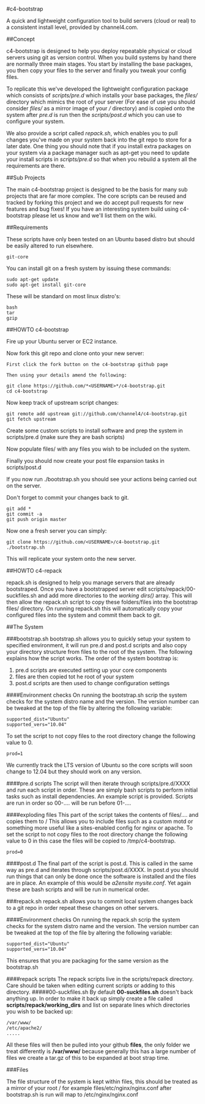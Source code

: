 #c4-bootstrap

A quick and lightweight configuration tool to build servers (cloud or real) to a consistent install level, provided by channel4.com.

##Concept

c4-bootstrap is designed to help you deploy repeatable physical or cloud servers using git as version control. When you build systems by hand there are normally three main stages. You start by installing the base packages, you then copy your files to the server and finally you tweak your config files. 

To replicate this we've developed the lightweight configuration package which consists of _scripts/pre.d_ which installs your base packages, the _files/_ directory which mimics the root of your server (For ease of use you should consider _files/_ as a mirror image of your _/_ directory) and is copied onto the system after _pre.d_ is run then the _scripts/post.d_ which you can use to configure your system.

We also provide a script called _repack.sh_, which enables you to pull changes you've made on your system back into the git repo to store for a later date. One thing you should note that if you install extra packages on your system via a package manager such as apt-get you need to update your install scripts in _scripts/pre.d_ so that when you rebuild a system all the requirements are there.

##Sub Projects

The main c4-bootstrap project is designed to be the basis for many sub projects that are far more complex. The core scripts can be reused and tracked by forking this project and we do accept pull requests for new features and bug fixes! If you have an interesting system build using c4-bootstrap please let us know and we'll list them on the wiki.

##Requirements

These scripts have only been tested on an Ubuntu based distro but should be easily altered to run elsewhere.

    git-core
    
You can install git on a fresh system by issuing these commands:

    sudo apt-get update
    sudo apt-get install git-core

These will be standard on most linux distro's:

    bash
    tar
    gzip

##HOWTO c4-bootstrap

Fire up your Ubuntu server or EC2 instance.

Now fork this git repo and clone onto your new server:

    First click the fork button on the c4-bootstrap github page
    
    Then using your details amend the following:
    
    git clone https://github.com/*<USERNAME>*/c4-bootstrap.git
    cd c4-bootstrap
    
Now keep track of upstream script changes:

    git remote add upstream git://github.com/channel4/c4-bootstrap.git
    git fetch upstream

Create some custom scripts to install software and prep the system in scripts/pre.d (make sure they are bash scripts)

Now populate files/ with any files you wish to be included on the system.

Finally you should now create your post file expansion tasks in scripts/post.d

If you now run ./bootstrap.sh you should see your actions being carried out on the server.

Don't forget to commit your changes back to git.

    git add *
    git commit -a
    git push origin master

Now one a fresh server you can simply:

    git clone https://github.com/<USERNAME>/c4-bootstrap.git
    ./bootstrap.sh

This will replicate your system onto the new server.

##HOWTO c4-repack

repack.sh is designed to help you manage servers that are already bootstraped. Once you have a bootstrapped server edit scripts/repack/00-suckfiles.sh and add more directories to the _working dirs()_ array. This will then allow the repack.sh script to copy these folders/files into the bootstrap files/ directory. On running repack.sh this will automatically copy your configured files into the system and commit them back to git.

##The System

###bootstrap.sh
bootstrap.sh allows you to quickly setup your system to specified environment, it will run pre.d and post.d scripts and also copy your directory structure from files to the root of the system. The following explains how the script works. The order of the system bootstrap is:

1. pre.d scripts are executed setting up your core components
2. files are then copied tot he root of your system
3. post.d scripts are then used to change configuration settings

####Environment checks
On running the bootstrap.sh scrip the system checks for the system distro name and the version. The version number can be tweaked at the top of the file by altering the following variable:

    supported_dist="Ubuntu"
    supported_vers="10.04"

To set the script to not copy files to the root directory change the following value to 0.

    prod=1

We currently track the LTS version of Ubuntu so the core scripts will soon change to 12.04 but they should work on any version.

####pre.d scripts
The script will then iterate through scripts/pre.d/XXXX and run each script in order. These are simply bash scripts to perform initial tasks such as install dependencies. An example script is provided. Scripts are run in order so 00-.... will be run before 01-....

####exploding files
This part of the script takes the contents of files/.... and copies them to / This allows you to include files such as a custom motd or something more useful like a sites-enabled config for nginx or apache. To set the script to not copy files to the root directory change the following value to 0 in this case the files will be copied to /tmp/c4-bootstrap.

    prod=0

####post.d
The final part of the script is post.d. This is called in the same way as pre.d and iterates through scripts/post.d/XXXX. In post.d you should run things that can only be done once the software is installed and the files are in place. An example of this would be _*a2ensite mysite.conf*_. Yet again these are bash scripts and will be run in numerical order.

###repack.sh
repack.sh allows you to commit local system changes back to a git repo in order repeat these changes on other servers.

####Environment checks
On running the repack.sh scrip the system checks for the system distro name and the version. The version number can be tweaked at the top of the file by altering the following variable:

    supported_dist="Ubuntu"
    supported_vers="10.04"

This ensures that you are packaging for the same version as the bootstrap.sh


####repack scripts
The repack scripts live in the scripts/repack directory. Care should be taken when editing current scripts or adding to this directory.
#####00-suckfiles.sh
By default __00-suckfiles.sh__ doesn't back anything up. In order to make it back up simply create a file called __scripts/repack/working_dirs__ and list on separate lines which directories you wish to be backed up:

    /var/www/
    /etc/apache2/
    .....

All these files will then be pulled into your github __files__, the only folder we treat differently is __/var/www/__ because generally this has a large number of files we create a tar.gz of this to be expanded at boot strap time.

###Files

The file structure of the system is kept within files, this should be treated as a mirror of your root / for example files/etc/nginx/nginx.conf after bootstrap.sh is run will map to /etc/nginx/nginx.conf


